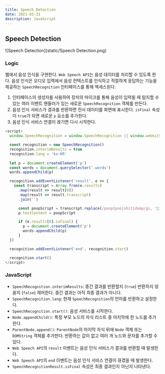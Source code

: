 ```yaml
---
title: Speech Detection
date: 2021-03-31
description: JavaScript
---
```


## Speech Detection

![Speech Detection](static/Speech Detection.png)

### Logic

웹에서 음성 인식을 구현한다. `Web Speech API`는 음성 데이터를 처리할 수 있도록 한다. 음성 인식은 오디오 입력에서 음성 컨텍스트를 인식하고 적절하게 응답하는 기능을 제공하는 `SpeechRecognition` 인터페이스를 통해 엑세스된다.

1. 인터페이스의 생성자를 사용하여 장치의 마이크를 통해 음성이 입력될 때 탐지할 수 있는 여러 이벤트 핸들러가 있는 새로운 `SpeechRecognition` 객체를 만든다.
2. 음성 인식 서비스가 결과를 반환하면 전사 데이터를 화면에 표시한다. `isFinal` 속성이 `true`가 되면 새로운 `p` 요소를 추가한다.
3. 음성 인식 서비스 연결이 끊기면 다시 시작한다.

```javascript
<script>
  window.SpeechRecognition = window.SpeechRecognition || window.webkitSpeechRecognition

  const recognition = new SpeechRecognition()
  recognition.interimResults = true
  recognition.lang = 'ko-KR'
  
  let p = document.createElement('p')
  const words = document.querySelector('.words')
  words.appendChild(p)

  recognition.addEventListener('result', e => {
    const transcript = Array.from(e.results)
      .map(result => result[0])
      .map(result => result.transcript)
      .join('')

      const poopScript = transcript.replace(/poop|poo|shit|dump/gi, '💩')
      p.textContent = poopScript

      if (e.results[0].isFinal) {
        p = document.createElement('p')
        words.appendChild(p)
      }
  })

  recognition.addEventListener('end', recognition.start)

  recognition.start()
</script>
```

### JavaScript

- `SpeechRecognition.interimResults`: 중간 결과를 반환할지 (`true`) 반환하지 않을지 (`false`) 제어한다. 중간 결과는 아직 최종 결과가 아니다.
- `SpeechRecognition.lang`: 현재 `SpeechRecognition`의 언어를 반환하고 설정한다.
- `SpeechRecognition.start()`: 음성 서비스를 시작한다.
- `Node.appendChild()`: 특정 부모 노드의 자식 리스트 중 마지막에 한 노드를 추가한다.
- `ParentNode.append()`: `ParentNode`의 마지막 자식 뒤에 `Node` 객체 또는 `DOMString` 객체를 추가한다. 반환하는 값이 없고 여러 개 노드와 문자를 추가할 수 있다.
- `Web Speech API`의 `result` 이벤트는 음성 인식 서비스가 결과를 반환할 때 발생한다.
- `Web Speech API`의 `end` 이벤트는 음성 인식 서비스 연결이 끊겼을 때 발생한다.
- `SpeechRecognitionResult.isFinal` 속성은 최종 결과인지 아닌지 나타낸다.
